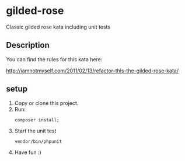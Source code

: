 # gilded-rose
Classic gilded rose kata including unit tests

## Description
You can find the rules for this kata here:

http://iamnotmyself.com/2011/02/13/refactor-this-the-gilded-rose-kata/

## setup
1. Copy or clone this project.
2. Run: 
    ```
    composer install;
    ```
3. Start the unit test 
    ```
    vendor/bin/phpunit
    ```
4. Have fun :)
